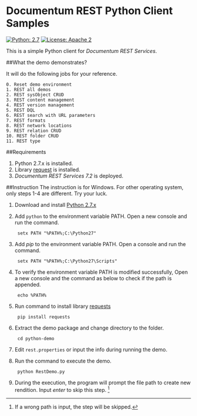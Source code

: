 Documentum REST Python Client Samples
=========

[![Python: 2.7](https://img.shields.io/pypi/pyversions/Django.svg)](https://www.python.org/download/releases/2.7/) 
[![License: Apache 2](https://img.shields.io/badge/license-Apache%202.0-brightgreen.svg)](http://www.apache.org/licenses/LICENSE-2.0)

This is a simple Python client for *Documentum REST Services*.

##What the demo demonstrates?

It will do the following jobs for your reference.  

```
0. Reset demo environment
1. REST all demos
2. REST sysObject CRUD
3. REST content management
4. REST version management
5. REST DQL
6. REST search with URL parameters 
7. REST formats 
8. REST network locations 
9. REST relation CRUD 
10. REST folder CRUD
11. REST type
```



##Requirements
1. Python 2.7.x is installed.
2. Library [request](http://docs.python-requests.org/en/latest/) is installed.
3. *Documentum REST Services 7.2* is deployed.


##Instruction
The instruction is for Windows. For other operating system, only steps 1-4 are different. Try your luck.

1. Download and install [Python 2.7.x](https://www.python.org/downloads/)
2. Add `python` to the environment variable PATH. Open a new console and run the command.

        setx PATH "%PATH%;C:\Python27"

3. Add *pip* to the environment variable PATH. Open a console and run the command. 

        setx PATH "%PATH%;C:\Python27\Scripts"

4. To verify the environment variable PATH is modified successfully, Open a new console and the command as below to check if the path is appended.

        echo %PATH%       

5. Run command to install library [requests](http://docs.python-requests.org/en/latest/)

        pip install requests

6. Extract the demo package and change directory to the folder.

        cd python-demo

7. Edit `rest.properties` or input the info during running the demo.

8. Run the command to execute the demo.

        python RestDemo.py

9. During the execution, the program will prompt the file path to create new rendition. Input *enter* to skip this step. [^1]

[^1]: If a wrong path is input, the step will be skipped.  
